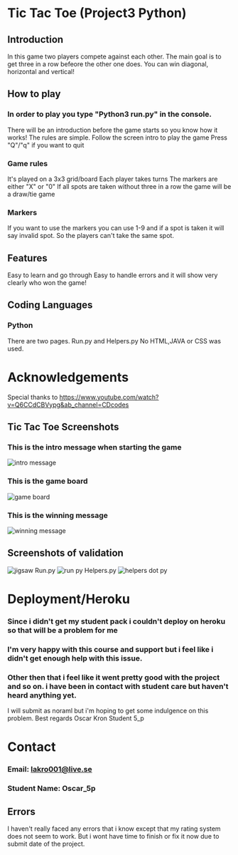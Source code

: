 # Tic Tac Toe (Project3 Python)

## Introduction
In this game two players compete against each other.
The main goal is to get three in a row befeore the other one does.
You can win diagonal, horizontal and vertical!

## How to play
### In order to play you type "Python3 run.py" in the console.
There will be an introduction before the game starts so you know how it works!
The rules are simple. Follow the screen intro to play the game
Press "Q"/"q" if you want to quit

### Game rules
It's played on a 3x3 grid/board
Each player takes turns
The markers are either "X" or "0"
If all spots are taken without three in a row the game will be a draw/tie game

### Markers
If you want to use the markers you can use 1-9 and if a spot is taken 
it will say invalid spot. So the players can't take the same spot.

## Features
Easy to learn and go through
Easy to handle errors
and it will show very clearly who won the game!

## Coding Languages
### Python
There are two pages.
Run.py and Helpers.py
No HTML,JAVA or CSS was used.

# Acknowledgements
Special thanks to
https://www.youtube.com/watch?v=Q6CCdCBVypg&ab_channel=CDcodes


## Tic Tac Toe Screenshots
### This is the intro message when starting the game
![intro message](https://github.com/Oscar5p/Tic-Tac-Toe-PP3/assets/166016267/282c2b7a-0bff-4d00-ac3e-17ded5263e7f)
### This is the game board
![game board](https://github.com/Oscar5p/Tic-Tac-Toe-PP3/assets/166016267/a6d8bbf5-1c7e-4bbc-8565-5a36134acaff)
### This is the winning message
![winning message](https://github.com/Oscar5p/Tic-Tac-Toe-PP3/assets/166016267/f0e1f77b-baf0-4597-b2f2-d0d07eae9803)

## Screenshots of validation
![jigsaw](https://github.com/Oscar5p/Tic-Tac-Toe-PP3/assets/166016267/6ab14ce8-7f10-40ef-82e1-f0f4ac87b8ef)
Run.py
![run py](https://github.com/Oscar5p/Tic-Tac-Toe-PP3/assets/166016267/da1fc58c-df4f-4c02-b20f-aac5e165a892)
Helpers.py
![helpers dot py](https://github.com/Oscar5p/Tic-Tac-Toe-PP3/assets/166016267/bacee461-78d1-4015-8374-86b10d8f2dbb)

# Deployment/Heroku
### Since i didn't get my student pack i couldn't deploy on heroku so that will be a problem for me
### I'm very happy with this course and support but i feel like i didn't get enough help with this issue.
### Other then that i feel like it went pretty good with the project and so on. i have been in contact with student care but haven't heard anything yet.
I will submit as noraml but i'm hoping to get some indulgence on this problem.
Best regards 
Oscar Kron
Student 5_p

# Contact
### Email: lakro001@live.se
### Student Name: Oscar_5p

## Errors
I haven't really faced any errors that i know except that my rating system does not seem to work.
But i wont have time to finish or fix it now due to submit date of the project.









